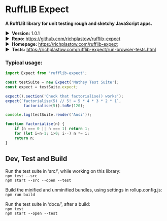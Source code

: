 # RuffLIB Expect

__A RuffLIB library for unit testing rough and sketchy JavaScript apps.__

▶&nbsp; __Version:__ 1.0.1  
▶&nbsp; __Repo:__ <https://github.com/richplastow/rufflib-expect>  
▶&nbsp; __Homepage:__ <https://richplastow.com/rufflib-expect>  
▶&nbsp; __Tests:__ <https://richplastow.com/rufflib-expect/run-browser-tests.html>  


### Typical usage:

```js
import Expect from 'rufflib-expect';

const testSuite = new Expect('Mathsy Test Suite');
const expect = testSuite.expect;

expect().section('Check that factorialise() works');
expect(`factorialise(5) // 5! = 5 * 4 * 3 * 2 * 1`,
        factorialise(5)).toBe(120);

console.log(testSuite.render('Ansi'));

function factorialise(n) {
    if (n === 0 || n === 1) return 1;
    for (let i=n-1; i>0; i--) n *= i;
    return n;
}
```


## Dev, Test and Build

Run the test suite in ‘src/’, while working on this library:  
`npm test --src`  
`npm start --src --open --test`  

Build the minified and unminified bundles, using settings in rollup.config.js:  
`npm run build`

Run the test suite in ‘docs/’, after a build:  
`npm test`  
`npm start --open --test`  
